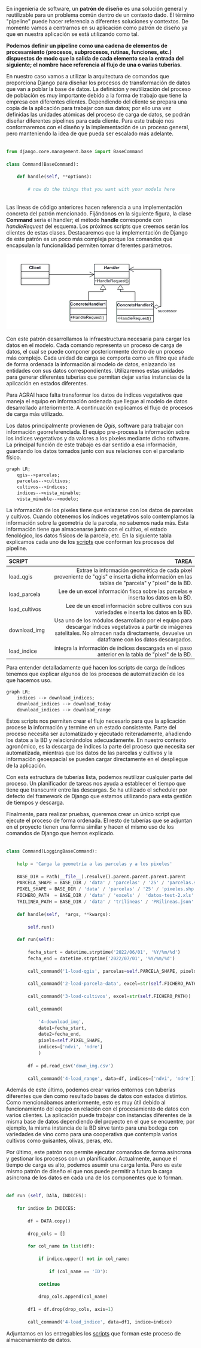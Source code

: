 
En ingeniería de software, un **patrón de diseño** es una solución general y reutilizable para un problema común dentro de un contexto dado. El término "pipeline" puede hacer referencia a diferentes soluciones y contextos. De momento vamos a centrarnos en su aplicación como patrón de diseño ya que en nuestra aplicación se está utilizando como tal.

**Podemos definir un pipeline como una cadena de elementos de procesamiento (procesos, subprocesos, rutinas, funciones, etc.) dispuestos de modo que la salida de cada elemento sea la entrada del siguiente; el nombre hace referencia al flujo de una o varias tuberías.**

En nuestro caso vamos a utilizar la arquitectura de comandos que proporciona Django para diseñar los procesos de transformación de datos que van a poblar la base de datos. La definición y reutilización del proceso de población es muy importante debido a la forma de trabajo que tiene la empresa con diferentes clientes. Dependiendo del cliente se prepara una copia de la aplicación para trabajar con sus datos; por ello una vez definidas las unidades atómicas del proceso de carga de datos, se podrán diseñar diferentes pipelines para cada cliente. Para este trabajo nos conformaremos con el diseño y la implementación de un proceso general, pero manteniendo la idea de que pueda ser escalado más adelante.

```python

from django.core.management.base import BaseCommand

class Command(BaseCommand):

    def handle(self, **options):
    
        # now do the things that you want with your models here
        
```

Las líneas de código anteriores hacen referencia a una implementación concreta del patrón mencionado.  Fijándonos en la siguiente figura, la clase **Command** sería el handler; el método **handle** corresponde con *handleRequest* del esquema. Los próximos scripts que creemos serán los clientes de estas clases. Destacaremos que la implementación de Django de este patrón es un poco más compleja porque los comandos que encapsulan la funcionalidad permiten tomar diferentes parámetros. 

![caption](figures/pipeline_pattern.PNG)

Con este patrón desarrollamos la infraestructura necesaria para cargar los datos en el modelo. Cada comando representa un proceso de carga de datos, el cual se puede componer posteriormente dentro de un proceso más complejo. Cada unidad de carga se comporta como un filtro que añade de forma ordenada la información al modelo de datos, enlazando las entidades con sus datos correspondientes. Utilizaremos estas unidades para generar diferentes tuberías que permitan dejar varias instancias de la aplicación en estados diferentes.

Para AGRAI hace falta transformar los datos de índices vegetativos que maneja el equipo en información ordenada que llegue al modelo de datos desarrollado anteriormente. A continuación explicamos el flujo de procesos de carga más utilizado.

Los datos principalmente provienen de *Qgis*, software para trabajar con información georreferenciada. El equipo pre-procesa la información sobre los índices vegetativos y da valores a los píxeles mediante dicho software. La principal función de este trabajo es dar sentido a esa información, guardando los datos tomados junto con sus relaciones con el parcelario físico.

```mermaid
graph LR;
    qgis-->parcelas;
    parcelas-->cultivos;
    cultivos-->índices;
    índices-->vista_minable;
    vista_minable-->modelo;
```


La información de los píxeles tiene que enlazarse con los datos de parcelas y cultivos. Cuando obtenemos los índices vegetativos solo contemplamos la información sobre la geometría de la parcela, no sabemos nada más. Esta información tiene que almacenarse junto con el cultivo, el estado fenológico, los datos físicos de la parcela, etc. En la siguiente tabla explicamos cada uno de los [scripts](https://github.com/alesteba/tfg/tree/main/entregables/pipeline) que conforman los procesos del pipeline.

SCRIPT | TAREA
:----------------|-------------:
load_qgis | Extrae la información geomrética de cada pixel proveniente de "qgis" e inserta dicha información en las tablas de "parcela" y "pixel" de la BD. 
load_parcela | Lee de un excel información fisca sobre las parcelas e inserta los datos en la BD.
load_cultivos | Lee de un excel información sobre cultivos con sus variedades e inserta los datos en la BD.
download_img | Usa uno de los módulos desarrollado por el equipo para descargar índices vegetativos a partir de imágenes satelitales. No almacen nada directamente, devuelve un dataframe con los datos descargados.
load_indice | integra la información de índices descargada en el paso anterior en la tabla de "pixel" de la BD.

Para entender detalladamente qué hacen los scripts de carga de índices tenemos que explicar algunos de los procesos de automatización de los que hacemos uso. 

```mermaid
graph LR;
    indices --> download_indices;
	download_indices --> download_today
	download_indices --> download_range
```

Estos scripts nos permiten crear el flujo necesario para que la aplicación procese la información y termine en un estado consistente. Parte del proceso necesita ser automatizado y ejecutado reiteradamente, añadiendo los datos a la BD y relacionándolos adecuadamente. En nuestro contexto agronómico, es la descarga de índices la parte del proceso que necesita ser automatizada, mientras que los datos de las parcelas y cultivos y la información geoespacial se pueden cargar directamente en el despliegue de la aplicación. 

Con esta estructura de tuberías lista, podemos reutilizar cualquier parte del proceso. Un planificador de tareas nos ayuda a establecer el tiempo que tiene que transcurrir entre las descargas.  Se ha utilizado el scheduler por defecto del framework de Django que estamos utilizando para esta gestión de tiempos y descarga.

Finalmente, para realizar pruebas, queremos crear un único script que ejecute el proceso de forma ordenada. El resto de tuberías que se adjuntan en el proyecto tienen una forma similar y hacen el mismo uso de los comandos de Django que hemos explicado.

```python

class Command(LoggingBaseCommand):

	help = 'Carga la geometría a las parcelas y a los pixeles'
	
	BASE_DIR = Path(__file__).resolve().parent.parent.parent.parent
	PARCELA_SHAPE = BASE_DIR / 'data' / 'parcelas' / '25' / 'parcelas.shp'
	PIXEL_SHAPE = BASE_DIR / 'data' / 'parcelas' / '25' / 'pixeles.shp'
	FICHERO_PATH  = BASE_DIR / 'data' / 'excels' /  'datos-test-2.xls'
	TRILINEA_PATH = BASE_DIR / 'data' / 'trilineas' / 'PRilineas.json'

	def handle(self,  *args, **kwargs):
	
		self.run()
	
	def run(self):
	
		fecha_start = datetime.strptime('2022/06/01', '%Y/%m/%d')
		fecha_end = datetime.strptime('2022/07/01', '%Y/%m/%d')
	
		call_command('1-load-qgis', parcelas=self.PARCELA_SHAPE, pixels=self.PIXEL_SHAPE)

		call_command('2-load-parcela-data', excel=str(self.FICHERO_PATH))
		
		call_command('3-load-cultivos', excel=str(self.FICHERO_PATH))
		
		call_command(
		
			'4-download_img',
			date1=fecha_start,
			date2=fecha_end,
			pixels=self.PIXEL_SHAPE,
			indices=['ndvi', 'ndre']
			)
		
		df = pd.read_csv('down_img.csv')
		
		call_command('4-load_range', data=df, indices=['ndvi', 'ndre'])
```


Además de este último, podemos crear varios entornos con tuberías diferentes que den como resultado bases de datos con estados distintos. Como mencionábamos anteriormente, esto es muy útil debido al funcionamiento del equipo en relación con el procesamiento de datos con varios clientes. La aplicación puede trabajar con instancias diferentes de la misma base de datos dependiendo del proyecto en el que se encuentre; por ejemplo, la misma instancia de la BD sirve tanto para una bodega con variedades de vino como para una cooperativa que contempla varios cultivos como guisantes, olivas, peras, etc.

Por último, este patrón nos permite ejecutar comandos de forma asíncrona y gestionar los procesos con un planificador. Actualmente, aunque el tiempo de carga es alto, podemos asumir una carga lenta. Pero es este mismo patrón de diseño el que nos puede permitir a futuro la carga asíncrona de los datos en cada una de los componentes que lo forman.

```python

def run (self, DATA, INDICES):
	
	for indice in INDICES:
	
		df = DATA.copy()
		
		drop_cols = []
		
		for col_name in list(df):
		
			if indice.upper() not in col_name:
			
				if (col_name == 'ID'):
			
			continue
			
			drop_cols.append(col_name)
		
		df1 = df.drop(drop_cols, axis=1)
	
		call_command('4-load_indice', data=df1, indice=indice)
```

Adjuntamos en los entregables los [scripts](https://github.com/alesteba/tfg/tree/main/entregables/pipeline) que forman este proceso de almacenamiento de datos. 


